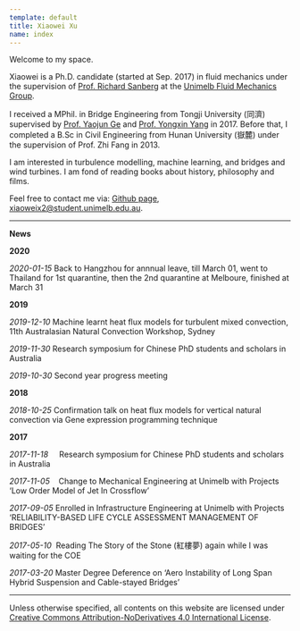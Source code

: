 ```yaml
---
template: default
title: Xiaowei Xu 
name: index
---
```

Welcome to my space. 

Xiaowei is a Ph.D. candidate (started at Sep. 2017) in fluid mechanics under the supervision of [Prof. Richard Sanberg](https://findanexpert.unimelb.edu.au/profile/742813-richard-sandberg) at the [Unimelb Fluid Mechanics Group](https://fluids.eng.unimelb.edu.au/).

I received a MPhil. in Bridge Engineering from Tongji University (同濟) supervised by [Prof. Yaojun Ge](https://bridge.tongji.edu.cn/Data/View/279) and [Prof. Yongxin Yang](https://bridge.tongji.edu.cn/Data/View/285) in 2017. Before that, I completed a B.Sc in Civil Engineering from Hunan University (嶽麓) under the supervision of Prof. Zhi Fang in 2013.

I am interested in turbulence modelling, machine learning, and bridges and wind turbines. I am fond of reading books about history, philosophy and films. 

Feel free to contact me via:
[Github page](https://github.com/shiyuent), xiaoweix2@student.unimelb.edu.au.



---

**News**

**2020**

*2020-01-15* Back to Hangzhou for annnual leave, till March 01, went to Thailand for 1st quarantine, then the 2nd quarantine at Melboure, finished at March 31



**2019**

*2019-12-10* Machine learnt heat flux models for turbulent mixed convection, 11th Australasian Natural Convection Workshop, Sydney

*2019-11-30*  Research symposium for Chinese PhD students and scholars in Australia

*2019-10-30*  Second year progress meeting



**2018**

*2018-10-25*  Confirmation talk on heat flux models for vertical natural convection via Gene expression programming technique



**2017**

*2017-11-18*     Research symposium for Chinese PhD students and scholars in Australia

*2017-11-05*    Change to Mechanical Engineering at Unimelb with Projects ‘Low Order Model of Jet In Crossflow’

*2017-09-05*  Enrolled in Infrastructure Engineering at Unimelb with Projects ‘RELIABILITY-BASED LIFE CYCLE ASSESSMENT MANAGEMENT OF BRIDGES’

*2017-05-10*  Reading The Story of the Stone (紅樓夢) again while I was waiting for the COE

*2017-03-20* Master Degree Deference on ‘Aero Instability of Long Span Hybrid Suspension and Cable-stayed Bridges’ 



---

Unless otherwise specified, all contents on this website are licensed under [Creative Commons Attribution-NoDerivatives 4.0 International License](https://creativecommons.org/licenses/by-nd/4.0/).